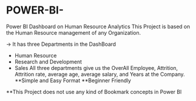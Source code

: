 # POWER-BI-
Power BI Dashboard on Human Resource Analytics 
This Project is based on the Human Resource management of any Organization.

-> It has three Departments in the DashBoard 
  - Human Resource
  - Research and Development
  - Sales
      All three departments give us the OverAll Employee, Attrition, Attrition rate, average age, average salary, and Years at the Company.
**Simple and Easy Format
**Beginner Friendly

 **This Project does not use any kind of Bookmark concepts in Power BI
